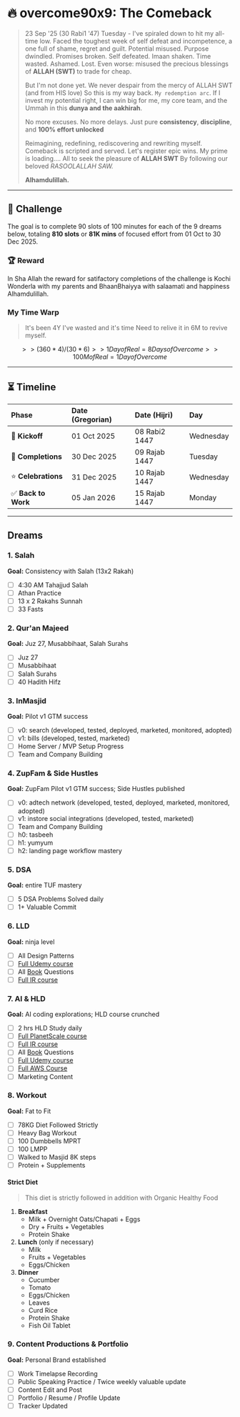 # 🔥 overcome90x9: The Comeback

> 23 Sep '25 (30 Rabi1 '47) Tuesday - I've spiraled down to hit my all-time low. Faced the toughest week of self defeat and incompetence, a one full of shame, regret and guilt.
> Potential misused.
> Purpose dwindled.
> Promises broken.
> Self defeated.
> Imaan shaken.
> Time wasted.
> Ashamed.
> Lost.
> Even worse: misused the precious blessings of **ALLAH (SWT)** to trade for cheap.
>
> But I'm not done yet.
> We never despair from the mercy of ALLAH SWT (and from HIS love)
> So this is my way back. `My redemption arc`.
> If I invest my potential right, I can win big for me, my core team, and the Ummah in this **dunya and the aakhirah**.
>
> No more excuses. No more delays.
> Just pure **consistency**, **discipline**, and **100% effort unlocked**
>
> Reimagining, redefining, rediscovering and rewriting myself.
> Comeback is scripted and served.
> Let's register epic wins.
> My prime is loading....
> All to seek the pleasure of **ALLAH SWT**
> By following our beloved _RASOOLALLAH SAW._
>
> **Alhamdulillah.**

---

## 🎯 Challenge

The goal is to complete 90 slots of 100 minutes for each of the 9 dreams below, totaling **810 slots** or **81K mins** of focused effort from 01 Oct to 30 Dec 2025.

### 🏆 Reward

In Sha Allah the reward for satifactory completions of the challenge is Kochi Wonderla with my parents and BhaanBhaiyya with salaamati and happiness Alhamdulillah.

### My Time Warp

> It's been 4Y I've wasted and it's time
> Need to relive it in 6M to revive myself.

```math
>> (360 * 4) / (30 * 6)
>> 1 Day of Real = 8 Days of Overcome
>> 100M of Real = 1 Day of Overcome
```

---

## ⏳ Timeline

| Phase | Date (Gregorian) | Date (Hijri) | Day |
| :--- | :--- | :--- | :--- |
| 🌅 **Kickoff** | 01 Oct 2025 | 08 Rabi2 1447 | Wednesday |
| 🌌 **Completions** | 30 Dec 2025 | 09 Rajab 1447 | Tuesday |
| ⭐ **Celebrations** | 31 Dec 2025 | 10 Rajab 1447 | Wednesday |
| ✅ **Back to Work** | 05 Jan 2026 | 15 Rajab 1447 | Monday |

---

## Dreams

### 1. Salah
**Goal:** Consistency with Salah (13x2 Rakah)
- [ ] 4:30 AM Tahajjud Salah
- [ ] Athan Practice
- [ ] 13 x 2 Rakahs Sunnah
- [ ] 33 Fasts

### 2. Qur'an Majeed
**Goal:** Juz 27, Musabbihaat, Salah Surahs
- [ ] Juz 27
- [ ] Musabbihaat
- [ ] Salah Surahs
- [ ] 40 Hadith Hifz

### 3. InMasjid
**Goal:** Pilot v1 GTM success
- [ ] v0: search (developed, tested, deployed, marketed, monitored, adopted)
- [ ] v1: bills (developed, tested, marketed)
- [ ] Home Server / MVP Setup Progress
- [ ] Team and Company Building

### 4. ZupFam & Side Hustles
**Goal:** ZupFam Pilot v1 GTM success; Side Hustles published
- [ ] v0: adtech network (developed, tested, deployed, marketed, monitored, adopted)
- [ ] v1: instore social integrations (developed, tested, marketed)
- [ ] Team and Company Building
- [ ] h0: tasbeeh
- [ ] h1: yumyum
- [ ] h2: landing page workflow mastery

### 5. DSA
**Goal:** entire TUF mastery
- [ ] 5 DSA Problems Solved daily
- [ ] 1+ Valuable Commit

### 6. LLD
**Goal:** ninja level
- [ ] All Design Patterns
- [ ] [Full Udemy course](https://www.udemy.com/course/system_design_lld_hld/learn/)
- [ ] All [Book](file:///Users/alhamdulillah/Books/Techy/LLD) Questions
- [ ] [Full IR course](https://interviewready.io/learn/low-level-design-course)

### 7. AI & HLD
**Goal:** AI coding explorations; HLD course crunched
- [ ] 2 hrs HLD Study daily
- [ ] [Full PlanetScale course](https://planetscale.com/learn/courses/mysql-for-developers)
- [ ] [Full IR course](https://interviewready.io/learn/system-design-course)
- [ ] All [Book](file:///Users/alhamdulillah/Books/Techy/HLD) Questions
- [ ] [Full Udemy course](https://www.udemy.com/course/system_design_lld_hld/learn/)
- [ ] [Full AWS Course](https://www.udemy.com/course/aws-certified-solutions-architect-associate-saa-c03/learn)
- [ ] Marketing Content

### 8. Workout
**Goal:** Fat to Fit
- [ ] 78KG Diet Followed Strictly
- [ ] Heavy Bag Workout
- [ ] 100 Dumbbells MPRT
- [ ] 100 LMPP
- [ ] Walked to Masjid 8K steps
- [ ] Protein + Supplements

#### Strict Diet
> This diet is strictly followed in addition with Organic Healthy Food
1.  **Breakfast**
    - Milk + Overnight Oats/Chapati + Eggs
    - Dry + Fruits + Vegetables
    - Protein Shake
2.  **Lunch** (only if necessary)
    - Milk
    - Fruits + Vegetables
    - Eggs/Chicken
3.  **Dinner**
    - Cucumber
    - Tomato
    - Eggs/Chicken
    - Leaves
    - Curd Rice
    - Protein Shake
    - Fish Oil Tablet

### 9. Content Productions & Portfolio
**Goal:** Personal Brand established
- [ ] Work Timelapse Recording
- [ ] Public Speaking Practice / Twice weekly valuable update
- [ ] Content Edit and Post
- [ ] Portfolio / Resume / Profile Update
- [ ] Tracker Updated
